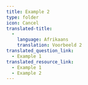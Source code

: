 ```yaml
---
title: Example 2
type: folder
icon: Cancel
translated-title:
  -
    language: Afrikaans
    translation: Voorbeeld 2
translated_question_link:
  - Example 1
translated_resource_link:
  - Example 1
  - Example 2
---
```


